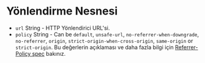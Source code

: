 # Yönlendirme Nesnesi

* `url` String - HTTP Yönlendirici URL'si.
* `policy` String - Can be `default`, `unsafe-url`, `no-referrer-when-downgrade`, `no-referrer`, `origin`, `strict-origin-when-cross-origin`, `same-origin` or `strict-origin`. Bu değerlerin açıklaması ve daha fazla bilgi için [Referrer-Policy spec](https://developer.mozilla.org/en-US/docs/Web/HTTP/Headers/Referrer-Policy) bakınız.
